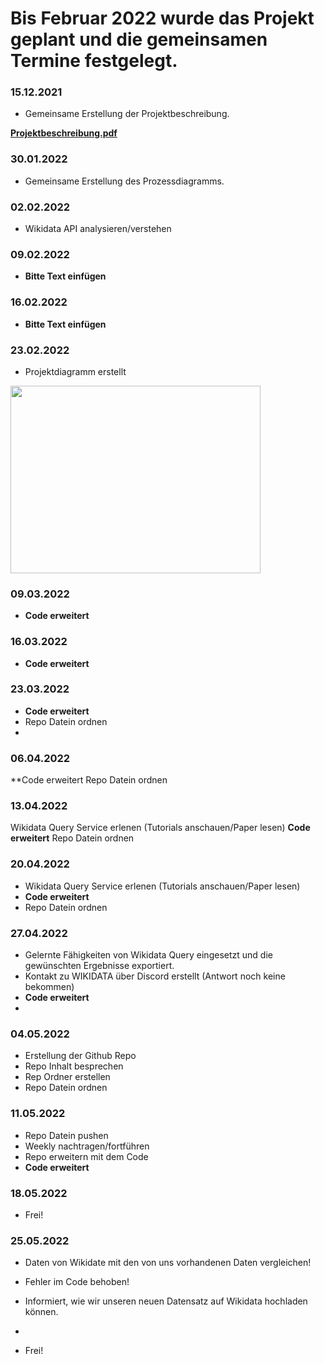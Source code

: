 # Bis Februar 2022 wurde das Projekt geplant und die gemeinsamen Termine festgelegt.

### 15.12.2021
- Gemeinsame Erstellung der Projektbeschreibung.

**[Projektbeschreibung.pdf](https://github.com/MehmetCagferoglu/DIS18a-b-Projektarbeit-/files/8630413/Projektbeschreibung.pdf)**

### 30.01.2022
- Gemeinsame Erstellung des Prozessdiagramms.

### 02.02.2022
- Wikidata API analysieren/verstehen

### 09.02.2022
 - **Bitte Text einfügen**

### 16.02.2022
- **Bitte Text einfügen**

### 23.02.2022 
- Projektdiagramm erstellt
<img src="https://user-images.githubusercontent.com/98899587/166688257-5c53ee4d-9006-4961-915f-489e5b0b57c0.png" width="400" height="300" />

### 09.03.2022
- **Code erweitert**

### 16.03.2022
- **Code erweitert**

### 23.03.2022
- **Code erweitert**
- Repo Datein ordnen
- 
### 06.04.2022
**Code erweitert
Repo Datein ordnen

### 13.04.2022
Wikidata Query Service erlenen (Tutorials anschauen/Paper lesen)
**Code erweitert**
Repo Datein ordnen

### 20.04.2022
- Wikidata Query Service erlenen (Tutorials anschauen/Paper lesen)
- **Code erweitert**
- Repo Datein ordnen

### 27.04.2022
- Gelernte Fähigkeiten von Wikidata Query eingesetzt und die gewünschten Ergebnisse exportiert.
- Kontakt zu WIKIDATA über Discord erstellt (Antwort noch keine bekommen)
- **Code erweitert**
- 
### 04.05.2022
- Erstellung der Github Repo
- Repo Inhalt besprechen
- Rep Ordner erstellen
- Repo Datein ordnen

### 11.05.2022
- Repo Datein pushen
- Weekly nachtragen/fortführen
- Repo erweitern mit dem Code
- **Code erweitert**

### 18.05.2022
- Frei!

### 25.05.2022
- Daten von Wikidate mit den von uns vorhandenen Daten vergleichen!
- Fehler im Code behoben!
- Informiert, wie wir unseren neuen Datensatz auf Wikidata hochladen können.
- 

- Frei!





